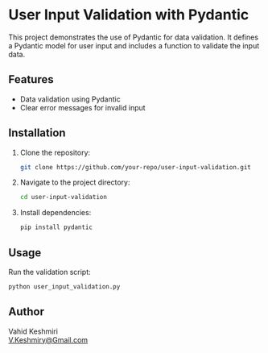# User Input Validation with Pydantic

This project demonstrates the use of Pydantic for data validation. It defines a Pydantic model for user input and includes a function to validate the input data.

## Features

- Data validation using Pydantic
- Clear error messages for invalid input

## Installation

1. Clone the repository:
    ```sh
    git clone https://github.com/your-repo/user-input-validation.git
    ```
2. Navigate to the project directory:
    ```sh
    cd user-input-validation
    ```
3. Install dependencies:
    ```sh
    pip install pydantic
    ```

## Usage

Run the validation script:
```sh
python user_input_validation.py
```

## Author

Vahid Keshmiri  
V.Keshmiry@Gmail.com
